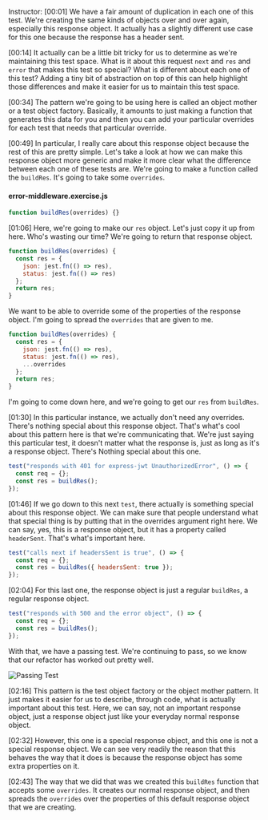 Instructor: [00:01] We have a fair amount of duplication in each one of this test. We're creating the same kinds of objects over and over again, especially this response object. It actually has a slightly different use case for this one because the response has a header sent.

[00:14] It actually can be a little bit tricky for us to determine as we're maintaining this test space. What is it about this request `next` and `res` and `error` that makes this test so special? What is different about each one of this test? Adding a tiny bit of abstraction on top of this can help highlight those differences and make it easier for us to maintain this test space.

[00:34] The pattern we're going to be using here is called an object mother or a test object factory. Basically, it amounts to just making a function that generates this data for you and then you can add your particular overrides for each test that needs that particular override.

[00:49] In particular, I really care about this response object because the rest of this are pretty simple. Let's take a look at how we can make this response object more generic and make it more clear what the difference between each one of these tests are. We're going to make a function called the `buildRes`. It's going to take some `overrides`.

#### error-middleware.exercise.js

```javascript
function buildRes(overrides) {}
```

[01:06] Here, we're going to make our `res` object. Let's just copy it up from here. Who's wasting our time? We're going to return that response object.

```javascript
function buildRes(overrides) {
  const res = {
    json: jest.fn(() => res),
    status: jest.fn(() => res)
  };
  return res;
}
```

We want to be able to override some of the properties of the response object. I'm going to spread the `overrides` that are given to me.

```javascript
function buildRes(overrides) {
  const res = {
    json: jest.fn(() => res),
    status: jest.fn(() => res),
    ...overrides
  };
  return res;
}
```

I'm going to come down here, and we're going to get our `res` from `buildRes`.

[01:30] In this particular instance, we actually don't need any overrides. There's nothing special about this response object. That's what's cool about this pattern here is that we're communicating that. We're just saying this particular test, it doesn't matter what the response is, just as long as it's a response object. There's Nothing special about this one.

```javascript
test("responds with 401 for express-jwt UnauthorizedError", () => {
  const req = {};
  const res = buildRes();
});
```

[01:46] If we go down to this next `test`, there actually is something special about this response object. We can make sure that people understand what that special thing is by putting that in the overrides argument right here. We can say, yes, this is a response object, but it has a property called `headerSent`. That's what's important here.

```javascript
test("calls next if headersSent is true", () => {
  const req = {};
  const res = buildRes({ headersSent: true });
});
```

[02:04] For this last one, the response object is just a regular `buildRes`, a regular response object.

```javascript
test("responds with 500 and the error object", () => {
  const req = {};
  const res = buildRes();
});
```

With that, we have a passing test. We're continuing to pass, so we know that our refactor has worked out pretty well.

![Passing Test](https://res.cloudinary.com/dg3gyk0gu/image/upload/v1575568973/transcript-images/10_scikit-learn-improve-test-maintainability-using-the-test-object-factory-pattern_passing-test.jpg)

[02:16] This pattern is the test object factory or the object mother pattern. It just makes it easier for us to describe, through code, what is actually important about this test. Here, we can say, not an important response object, just a response object just like your everyday normal response object.

[02:32] However, this one is a special response object, and this one is not a special response object. We can see very readily the reason that this behaves the way that it does is because the response object has some extra properties on it.

[02:43] The way that we did that was we created this `buildRes` function that accepts some `overrides`. It creates our normal response object, and then spreads the `overrides` over the properties of this default response object that we are creating.
